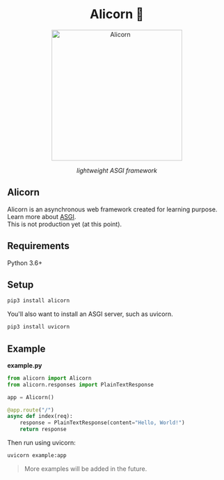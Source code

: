 <h1 align="center">Alicorn 🦄</h1>  
<p align="center">
<img src="https://external-preview.redd.it/GMqPPrMuYXwfvn3TLTW8bNgIXEmf3o2-TdQGDWzjhYw.jpg?auto=webp&s=e109adb528647f70f8ed53c1943db269f1322a38" height="300" alt="Alicorn"/>
</p>
<p align="center"><i>lightweight ASGI framework</i> </p>

## Alicorn

Alicorn is an asynchronous web framework created for learning purpose. Learn more about <a href="https://asgi.readthedocs.io/en/latest/">ASGI</a>.  
This is not production yet (at this point). 

## Requirements

Python 3.6+

## Setup

```bash
pip3 install alicorn
```

You'll also want to install an ASGI server, such as uvicorn.

```bash
pip3 install uvicorn
```

## Example

**example.py**
```python
from alicorn import Alicorn
from alicorn.responses import PlainTextResponse

app = Alicorn()

@app.route("/")
async def index(req):
    response = PlainTextResponse(content="Hello, World!")
    return response
```

Then run using uvicorn:

```bash
uvicorn example:app
```

> More examples will be added in the future.
